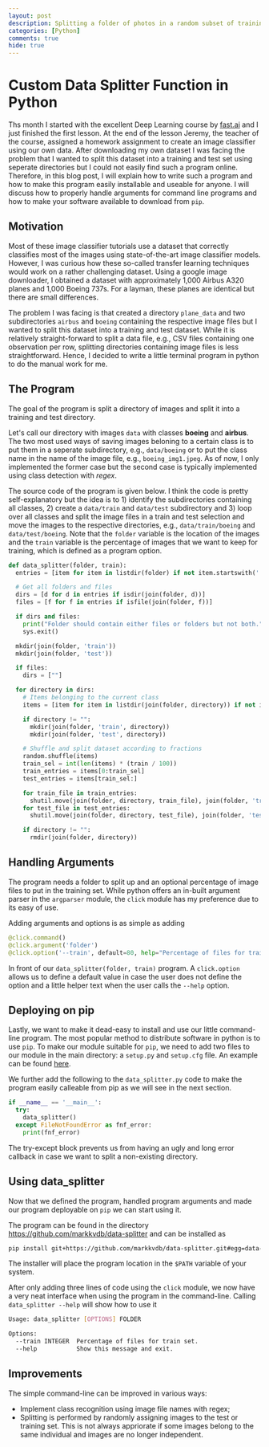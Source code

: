 ```yaml
---
layout: post
description: Splitting a folder of photos in a random subset of training and testing photos is not readily available as a program. This little program provides a solution.
categories: [Python]
comments: true
hide: true
---
```


# Custom Data Splitter Function in Python

Ths month I started with the excellent Deep Learning course by [fast.ai](https://www.fast.ai) and I just finished the first lesson. At the end of the lesson Jeremy, the teacher of the course, assigned a homework assignment to create an image classifier using our own data. After downloading my own dataset I was facing the problem that I wanted to split this dataset into a training and test set using seperate directories but I could not easily find such a program online. Therefore, in this blog post, I will explain how to write such a program and how to make this program easily installable and useable for anyone. I will discuss how to properly handle arguments for command line programs and how to make your software available to download from `pip`.

## Motivation

Most of these image classifier tutorials use a dataset that correctly classifies most of the images using state-of-the-art image classifier models. However, I was curious how these so-called transfer learning techniques would work on a rather challenging dataset. Using a google image downloader, I obtained a dataset with approximately 1,000 Airbus A320 planes and 1,000 Boeing 737s. For a layman, these planes are identical but there are small differences.

The problem I was facing is that created a directory `plane_data` and two subdirectories `airbus` and `boeing` containing the respective image files but I wanted to split this dataset into a training and test dataset. While it is relatively straight-forward to split a data file, e.g., CSV files containing one observation per row, splitting directories containing image files is less straightforward. Hence, I decided to write a little terminal program in python to do the manual work for me.

## The Program

The goal of the program is split a directory of images and split it into a training and test directory. 

Let's call our directory with images `data` with classes **boeing** and **airbus**. The two most used ways of saving images beloning to a certain class is to put them in a seperate subdirectory, e.g., `data/boeing` or to put the class name in the name of the image file, e.g., `boeing_img1.jpeg`. As of now, I only implemented the former case but the second case is typically implemented using class detection with *regex*.

The source code of the program is given below. I think the code is pretty self-explanatory but the idea is to 1) identify the subdirectories containing all classes, 2) create a `data/train` and `data/test` subdirectory and 3) loop over all classes and split the image files in a train and test selection and move the images to the respective directories, e.g., `data/train/boeing` and `data/test/boeing`. Note that the `folder` variable is the location of the images and the `train` variable is the percentage of images that we want to keep for training, which is defined as a program option.

```python
def data_splitter(folder, train):
  entries = [item for item in listdir(folder) if not item.startswith('.')]

  # Get all folders and files
  dirs = [d for d in entries if isdir(join(folder, d))]
  files = [f for f in entries if isfile(join(folder, f))]

  if dirs and files:
    print("Folder should contain either files or folders but not both.")
    sys.exit()

  mkdir(join(folder, 'train'))
  mkdir(join(folder, 'test'))

  if files:
    dirs = [""]

  for directory in dirs:
    # Items belonging to the current class
    items = [item for item in listdir(join(folder, directory)) if not item.startswith('.') and isfile(join(folder, directory, item))]

    if directory != "":
      mkdir(join(folder, 'train', directory))
      mkdir(join(folder, 'test', directory))

    # Shuffle and split dataset according to fractions
    random.shuffle(items)
    train_sel = int(len(items) * (train / 100))
    train_entries = items[0:train_sel]
    test_entries = items[train_sel:]

    for train_file in train_entries:
      shutil.move(join(folder, directory, train_file), join(folder, 'train', directory, train_file))
    for test_file in test_entries:
      shutil.move(join(folder, directory, test_file), join(folder, 'test', directory, test_file))

    if directory != "":
      rmdir(join(folder, directory))
```

## Handling Arguments

The program needs a folder to split up and an optional percentage of image files to put in the training set. While python offers an in-built argument parser in the `argparser` module, the `click` module has my preference due to its easy of use.

Adding arguments and options is as simple as adding
```python
@click.command()
@click.argument('folder')
@click.option('--train', default=80, help="Percentage of files for train set")
```

In front of our `data_splitter(folder, train)` program. A `click.option` allows us to define a default value in case the user does not define the option and a little helper text when the user calls the `--help` option.

## Deploying on pip

Lastly, we want to make it dead-easy to install and use our little command-line program. The most popular method to distribute software in python is to use `pip`. To make our module suitable for `pip`, we need to add two files to our module in the main directory: a `setup.py` and `setup.cfg` file. An example can be found [here](https://github.com/pypa/sampleproject).

We further add the following to the `data_splitter.py` code to make the program easily calleable from pip as we will see in the next section.

```python
if __name__ == '__main__':
  try:
    data_splitter()
  except FileNotFoundError as fnf_error:
    print(fnf_error)
```

The try-except block prevents us from having an ugly and long error callback in case we want to split a non-existing directory.

## Using data_splitter

Now that we defined the program, handled program arguments and made our program deployable on `pip` we can start using it.

The program can be found in the directory https://github.com/markkvdb/data-splitter and can be installed as

```bash
pip install git+https://github.com/markkvdb/data-splitter.git#egg=data-splitter
```

The installer will place the program location in the `$PATH` variable of your system.

After only adding three lines of code using the `click` module, we now have a very neat interface when using the program in the command-line. Calling `data_splitter --help` will show how to use it

```bash
Usage: data_splitter [OPTIONS] FOLDER

Options:
  --train INTEGER  Percentage of files for train set.
  --help           Show this message and exit.
```

## Improvements

The simple command-line can be improved in various ways:

- Implement class recognition using image file names with regex;
- Splitting is performed by randomly assigning images to the test or training set. This is not always appriorate if some images belong to the same individual and images are no longer independent.
